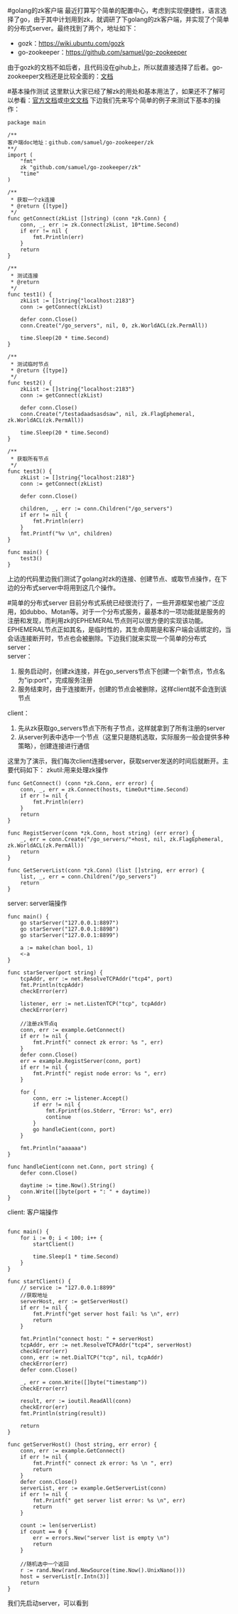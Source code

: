 #golang的zk客户端
最近打算写个简单的配置中心，考虑到实现便捷性，语言选择了go，由于其中计划用到zk，就调研了下golang的zk客户端，并实现了个简单的分布式server。最终找到了两个，地址如下： 

* gozk：https://wiki.ubuntu.com/gozk   
* go-zookeeper：https://github.com/samuel/go-zookeeper

由于gozk的文档不如后者，且代码没在gihub上，所以就直接选择了后者。go-zookeeper文档还是比较全面的：[文档](http://godoc.org/github.com/samuel/go-zookeeper/zk)

#基本操作测试
这里默认大家已经了解zk的用处和基本用法了，如果还不了解可以参看：[官方文档](https://cwiki.apache.org/confluence/display/ZOOKEEPER/Index)或[中文文档](http://zookeeper.majunwei.com/)
下边我们先来写个简单的例子来测试下基本的操作：

```  golang 
package main

/**
客户端doc地址：github.com/samuel/go-zookeeper/zk
**/
import (
	"fmt"
	zk "github.com/samuel/go-zookeeper/zk"
	"time"
)

/**
 * 获取一个zk连接
 * @return {[type]}
 */
func getConnect(zkList []string) (conn *zk.Conn) {
	conn, _, err := zk.Connect(zkList, 10*time.Second)
	if err != nil {
		fmt.Println(err)
	}
	return
}

/**
 * 测试连接
 * @return
 */
func test1() {
	zkList := []string{"localhost:2183"}
	conn := getConnect(zkList)

	defer conn.Close()
	conn.Create("/go_servers", nil, 0, zk.WorldACL(zk.PermAll))

	time.Sleep(20 * time.Second)
}

/**
 * 测试临时节点
 * @return {[type]}
 */
func test2() {
	zkList := []string{"localhost:2183"}
	conn := getConnect(zkList)

	defer conn.Close()
	conn.Create("/testadaadsasdsaw", nil, zk.FlagEphemeral, zk.WorldACL(zk.PermAll))

	time.Sleep(20 * time.Second)
}

/**
 * 获取所有节点
 */
func test3() {
	zkList := []string{"localhost:2183"}
	conn := getConnect(zkList)

	defer conn.Close()

	children, _, err := conn.Children("/go_servers")
	if err != nil {
		fmt.Println(err)
	}
	fmt.Printf("%v \n", children)
}

func main() {
	test3()
}

```  

上边的代码里边我们测试了golang对zk的连接、创建节点、或取节点操作，在下边的分布式server中将用到这几个操作。

#简单的分布式server
目前分布式系统已经很流行了，一些开源框架也被广泛应用，如dubbo、Motan等。对于一个分布式服务，最基本的一项功能就是服务的注册和发现，而利用zk的EPHEMERAL节点则可以很方便的实现该功能。EPHEMERAL节点正如其名，是临时性的，其生命周期是和客户端会话绑定的，当会话连接断开时，节点也会被删除。下边我们就来实现一个简单的分布式server：    
server：

1. 服务启动时，创建zk连接，并在go_servers节点下创建一个新节点，节点名为"ip:port"，完成服务注册
2. 服务结束时，由于连接断开，创建的节点会被删除，这样client就不会连到该节点

client：

1. 先从zk获取go_servers节点下所有子节点，这样就拿到了所有注册的server
2. 从server列表中选中一个节点（这里只是随机选取，实际服务一般会提供多种策略），创建连接进行通信

这里为了演示，我们每次client连接server，获取server发送的时间后就断开。主要代码如下：
zkutil:用来处理zk操作

```  golang
func GetConnect() (conn *zk.Conn, err error) {
	conn, _, err = zk.Connect(hosts, timeOut*time.Second)
	if err != nil {
		fmt.Println(err)
	}
	return
}

func RegistServer(conn *zk.Conn, host string) (err error) {
	_, err = conn.Create("/go_servers/"+host, nil, zk.FlagEphemeral, zk.WorldACL(zk.PermAll))
	return
}

func GetServerList(conn *zk.Conn) (list []string, err error) {
	list, _, err = conn.Children("/go_servers")
	return
}
```

server: server端操作

``` golang
func main() {
	go starServer("127.0.0.1:8897")
	go starServer("127.0.0.1:8898")
	go starServer("127.0.0.1:8899")

	a := make(chan bool, 1)
	<-a
}

func starServer(port string) {
	tcpAddr, err := net.ResolveTCPAddr("tcp4", port)
	fmt.Println(tcpAddr)
	checkError(err)

	listener, err := net.ListenTCP("tcp", tcpAddr)
	checkError(err)

	//注册zk节点q
	conn, err := example.GetConnect()
	if err != nil {
		fmt.Printf(" connect zk error: %s ", err)
	}
	defer conn.Close()
	err = example.RegistServer(conn, port)
	if err != nil {
		fmt.Printf(" regist node error: %s ", err)
	}

	for {
		conn, err := listener.Accept()
		if err != nil {
			fmt.Fprintf(os.Stderr, "Error: %s", err)
			continue
		}
		go handleCient(conn, port)
	}

	fmt.Println("aaaaaa")
}

func handleCient(conn net.Conn, port string) {
	defer conn.Close()

	daytime := time.Now().String()
	conn.Write([]byte(port + ": " + daytime))
}
```
client: 客户端操作

``` golang

func main() {
	for i := 0; i < 100; i++ {
		startClient()

		time.Sleep(1 * time.Second)
	}
}

func startClient() {
	// service := "127.0.0.1:8899"
	//获取地址
	serverHost, err := getServerHost()
	if err != nil {
		fmt.Printf("get server host fail: %s \n", err)
		return
	}

	fmt.Println("connect host: " + serverHost)
	tcpAddr, err := net.ResolveTCPAddr("tcp4", serverHost)
	checkError(err)
	conn, err := net.DialTCP("tcp", nil, tcpAddr)
	checkError(err)
	defer conn.Close()

	_, err = conn.Write([]byte("timestamp"))
	checkError(err)

	result, err := ioutil.ReadAll(conn)
	checkError(err)
	fmt.Println(string(result))

	return
}

func getServerHost() (host string, err error) {
	conn, err := example.GetConnect()
	if err != nil {
		fmt.Printf(" connect zk error: %s \n ", err)
		return
	}
	defer conn.Close()
	serverList, err := example.GetServerList(conn)
	if err != nil {
		fmt.Printf(" get server list error: %s \n", err)
		return
	}

	count := len(serverList)
	if count == 0 {
		err = errors.New("server list is empty \n")
		return
	}

	//随机选中一个返回
	r := rand.New(rand.NewSource(time.Now().UnixNano()))
	host = serverList[r.Intn(3)]
	return
}
```
我们先启动server，可以看到